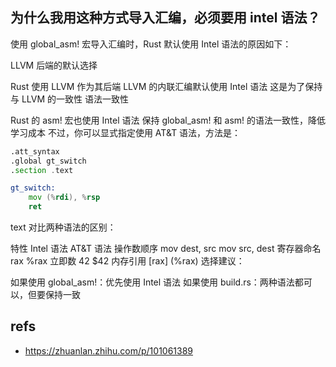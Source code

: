 ## 为什么我用这种方式导入汇编，必须要用 intel 语法？

使用 global_asm! 宏导入汇编时，Rust 默认使用 Intel 语法的原因如下：

LLVM 后端的默认选择

Rust 使用 LLVM 作为其后端
LLVM 的内联汇编默认使用 Intel 语法
这是为了保持与 LLVM 的一致性
语法一致性

Rust 的 asm! 宏也使用 Intel 语法
保持 global_asm! 和 asm! 的语法一致性，降低学习成本
不过，你可以显式指定使用 AT&T 语法，方法是：

```asm
.att_syntax
.global gt_switch
.section .text

gt_switch:
    mov (%rdi), %rsp
    ret
```

text
对比两种语法的区别：

特性	Intel 语法	AT&T 语法
操作数顺序	mov dest, src	mov src, dest
寄存器命名	rax	%rax
立即数	42	$42
内存引用	[rax]	(%rax)
选择建议：

如果使用 global_asm!：优先使用 Intel 语法
如果使用 build.rs：两种语法都可以，但要保持一致

## refs

- https://zhuanlan.zhihu.com/p/101061389

